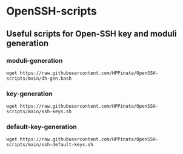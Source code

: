 # OpenSSH-scripts
## Useful scripts for Open-SSH key and moduli generation
### moduli-generation
```
wget https://raw.githubusercontent.com/HPPinata/OpenSSH-scripts/main/dh-gen.bash
```

### key-generation
```
wget https://raw.githubusercontent.com/HPPinata/OpenSSH-scripts/main/ssh-keys.sh
```

### default-key-generation
```
wget https://raw.githubusercontent.com/HPPinata/OpenSSH-scripts/main/ssh-default-keys.sh
```
